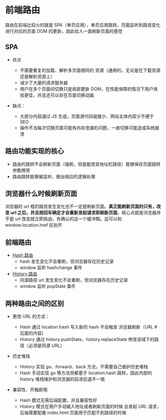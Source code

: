 # 前端路由

路由在前端比较火的就是 SPA（单页应用），单页应用跳转，页面监听到路径变化进行对应的页面 DOM 的更新，因此给人一直刷新页面的感觉

## SPA

- 优点

  - 不需要重复的加载、解析多页面相同的 资源（通用的，无论是在下载资源还是解析资源上）
  - 减少了大量的请求服务器
  - 用户在多个页面间切换只是局部更新 DOM，在性能保障的情况下用户体验更佳，并且还可以存在页面切换动画

- 缺点：
  - 大部分内容通过 JS 生成，页面源代码链接少、网站主体内容少不便于 SEO
  - 操作不当每次切换页面可能有内存泄漏的问题，一直切换可能造成系统崩溃

## 路由功能实现的核心

- 路由的跳转不会刷新页面（强刷，但是能改变地址栏路径）能够保存页面跳转参数携带
- 路由跳转能够被监听，做出相应的逻辑处理

## 浏览器什么时候刷新页面

浏览器的 url 框的路径发生变化也不一定是刷新页面。**真正能刷新页面的只有，改变 url 之后，并且按回车确定才会重新发起请求即刷新页面**，核心点就是浏览器并不是 url 改变就立即挑战，有确认的这一个缓冲期。这可以和 window.location.href 区别开

## 前端路由

- [Hash 路由](./HashRouter.md)
  - hash 发生变化不会重刷，但浏览器存在历史记录
  - window 监听 hashchange 事件
- [History 路由](./HistoryRouter.md)
  - 同源路径 url 发生变化不会重刷，但浏览器存在历史记录
  - window 监听 popState 事件

## 两种路由之间的区别

- 更改 URL 的方式：
  - Hash 通过 location.hash 写入新的 hash 不会触发 浏览器刷新（URL # 后面的内容）
  - History 通过 history.pushState、history.replaceState 修改该域下的路径（必须是同源 URL）
- 历史堆栈

  - History 实现 go、forward、back 方法，不需要自己维护历史堆栈
  - Hash 手动实现 go 等方法但都基于 location.hash 跳转，因此内部的 history 堆栈维护和浏览器的前进后退不一致

- 兼容性、开箱即用
  - Hash 模式无需后端配置，并且兼容性好
  - History 模式在用户手动输入地址或者刷新页面的时候 会发起 URL 请求，后端需要配置 index.html 页面用于匹配不到路径的时候
